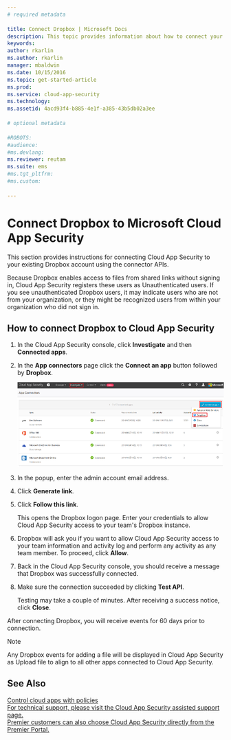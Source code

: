```yaml
---
# required metadata

title: Connect Dropbox | Microsoft Docs
description: This topic provides information about how to connect your Dropbox app to Cloud App Security using the API connector.
keywords:
author: rkarlin
ms.author: rkarlin
manager: mbaldwin
ms.date: 10/15/2016
ms.topic: get-started-article
ms.prod:
ms.service: cloud-app-security
ms.technology:
ms.assetid: 4acd93f4-b885-4e1f-a385-43b5db02a3ee

# optional metadata

#ROBOTS:
#audience:
#ms.devlang:
ms.reviewer: reutam
ms.suite: ems
#ms.tgt_pltfrm:
#ms.custom:

---
```


# Connect Dropbox to Microsoft Cloud App Security
This section provides instructions for connecting Cloud App Security to your existing Dropbox account using the connector APIs.  
 
 
Because Dropbox enables access to files from shared links without signing in, Cloud App Security registers these users as Unauthenticated users. If you see unauthenticated Dropbox users, it may indicate users who are not from your organization, or they might be recognized users from within your organization who did not sign in.

## How to connect Dropbox to Cloud App Security  
  
1.  In the Cloud App Security console, click **Investigate** and then **Connected apps**.  
  
2.  In the **App connectors** page click the **Connect an app** button followed by **Dropbox**.  
  
     ![connect dropbox](./media/connect-dropbox.png "connect dropbox")  
  
3.  In the popup, enter the admin account email address.  
  
4.  Click **Generate link**.  
  
5.  Click **Follow this link**.  
  
     This opens the Dropbox logon page. Enter your credentials to allow Cloud App Security access to your team's Dropbox instance.  
  
6.  Dropbox will ask you if you want to allow Cloud App Security access to your team information and activity log and perform any activity as any team member. To proceed, click **Allow**.  
  
7.  Back in the Cloud App Security console, you should receive a message that Dropbox was successfully connected.  
  
8.  Make sure the connection succeeded by clicking **Test API**.  
  
     Testing may take a couple of minutes. After receiving a success notice, click **Close**.  
  
After connecting Dropbox, you will receive events for 60 days prior to connection.

> [!NOTE] 
> Any Dropbox events for adding a file will be displayed in Cloud App Security as Upload file to align to all other apps connected to Cloud App Security. 
 
## See Also  
[Control cloud apps with policies](control-cloud-apps-with-policies.md)   
[For technical support, please visit the Cloud App Security assisted support page.](http://support.microsoft.com/oas/default.aspx?prid=16031)   
[Premier customers can also choose Cloud App Security directly from the Premier Portal.](https://premier.microsoft.com/)  
  
  